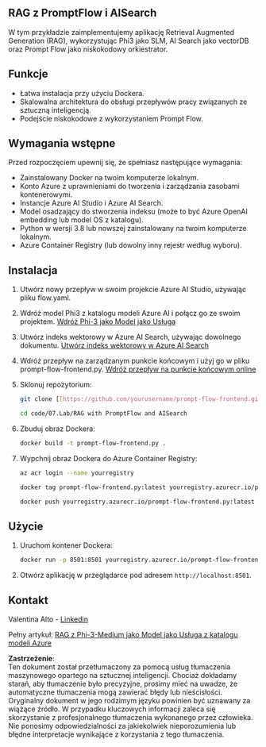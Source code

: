 ## RAG z PromptFlow i AISearch

W tym przykładzie zaimplementujemy aplikację Retrieval Augmented Generation (RAG), wykorzystując Phi3 jako SLM, AI Search jako vectorDB oraz Prompt Flow jako niskokodowy orkiestrator.

## Funkcje

- Łatwa instalacja przy użyciu Dockera.
- Skalowalna architektura do obsługi przepływów pracy związanych ze sztuczną inteligencją.
- Podejście niskokodowe z wykorzystaniem Prompt Flow.

## Wymagania wstępne

Przed rozpoczęciem upewnij się, że spełniasz następujące wymagania:

- Zainstalowany Docker na twoim komputerze lokalnym.
- Konto Azure z uprawnieniami do tworzenia i zarządzania zasobami kontenerowymi.
- Instancje Azure AI Studio i Azure AI Search.
- Model osadzający do stworzenia indeksu (może to być Azure OpenAI embedding lub model OS z katalogu).
- Python w wersji 3.8 lub nowszej zainstalowany na twoim komputerze lokalnym.
- Azure Container Registry (lub dowolny inny rejestr według wyboru).

## Instalacja

1. Utwórz nowy przepływ w swoim projekcie Azure AI Studio, używając pliku flow.yaml.
2. Wdróż model Phi3 z katalogu modeli Azure AI i połącz go ze swoim projektem. [Wdróż Phi-3 jako Model jako Usługa](https://learn.microsoft.com/azure/machine-learning/how-to-deploy-models-phi-3?view=azureml-api-2&tabs=phi-3-mini)
3. Utwórz indeks wektorowy w Azure AI Search, używając dowolnego dokumentu. [Utwórz indeks wektorowy w Azure AI Search](https://learn.microsoft.com/azure/search/search-how-to-create-search-index?tabs=portal)
4. Wdróż przepływ na zarządzanym punkcie końcowym i użyj go w pliku prompt-flow-frontend.py. [Wdróż przepływ na punkcie końcowym online](https://learn.microsoft.com/azure/ai-studio/how-to/flow-deploy)
5. Sklonuj repozytorium:

    ```sh
    git clone [[https://github.com/yourusername/prompt-flow-frontend.git](https://github.com/microsoft/Phi-3CookBook.git)](https://github.com/microsoft/Phi-3CookBook.git)
    
    cd code/07.Lab/RAG with PromptFlow and AISearch
    ```

6. Zbuduj obraz Dockera:

    ```sh
    docker build -t prompt-flow-frontend.py .
    ```

7. Wypchnij obraz Dockera do Azure Container Registry:

    ```sh
    az acr login --name yourregistry
    
    docker tag prompt-flow-frontend.py:latest yourregistry.azurecr.io/prompt-flow-frontend.py:latest
    
    docker push yourregistry.azurecr.io/prompt-flow-frontend.py:latest
    ```

## Użycie

1. Uruchom kontener Dockera:

    ```sh
    docker run -p 8501:8501 yourregistry.azurecr.io/prompt-flow-frontend.py:latest
    ```

2. Otwórz aplikację w przeglądarce pod adresem `http://localhost:8501`.

## Kontakt

Valentina Alto - [Linkedin](https://www.linkedin.com/in/valentina-alto-6a0590148/)

Pełny artykuł: [RAG z Phi-3-Medium jako Model jako Usługa z katalogu modeli Azure](https://medium.com/@valentinaalto/rag-with-phi-3-medium-as-a-model-as-a-service-from-azure-model-catalog-62e1411948f3)

**Zastrzeżenie**:  
Ten dokument został przetłumaczony za pomocą usług tłumaczenia maszynowego opartego na sztucznej inteligencji. Chociaż dokładamy starań, aby tłumaczenie było precyzyjne, prosimy mieć na uwadze, że automatyczne tłumaczenia mogą zawierać błędy lub nieścisłości. Oryginalny dokument w jego rodzimym języku powinien być uznawany za wiążące źródło. W przypadku kluczowych informacji zaleca się skorzystanie z profesjonalnego tłumaczenia wykonanego przez człowieka. Nie ponosimy odpowiedzialności za jakiekolwiek nieporozumienia lub błędne interpretacje wynikające z korzystania z tego tłumaczenia.